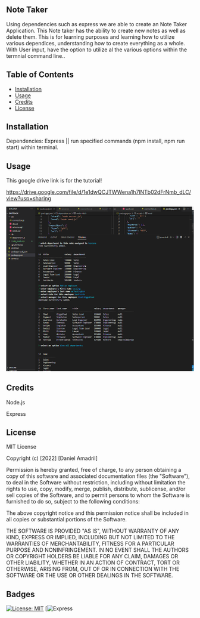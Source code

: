 ## Note Taker


Using  dependencies such as express we are able to create an Note Taker Application. This Note taker has the ability to create new notes as well as delete them.
This is for learning purposes and learning how to utilize various dependices, understanding how to create everything as a whole.
With User input, have the option to utilize al the various options within the termnial command line..


## Table of Contents 



- [Installation](#installation)
- [Usage](#usage)
- [Credits](#credits)
- [License](#license)

## Installation

Dependencies: Express ||  run specified commands (npm install, npm run start)  within terminal.

## Usage

This google drive link is for the tutorial!

https://drive.google.com/file/d/1e1dwQCJTWWena1h7lNTb02dFrNmb_dLC/view?usp=sharing

 <img src="https://github.com/wickedslug883/EMPTRACK/blob/main/Screenshot_107.png?raw=true"/>
  


## Credits

  Node.js
 
 Express
 

## License

MIT License

Copyright (c) [2022] [Daniel Amadril]

Permission is hereby granted, free of charge, to any person obtaining a copy of this software and associated documentation files (the "Software"), to deal in the Software without restriction, including without limitation the rights to use, copy, modify, merge, publish, distribute, sublicense, and/or sell copies of the Software, and to permit persons to whom the Software is furnished to do so, subject to the following conditions:

The above copyright notice and this permission notice shall be included in all copies or substantial portions of the Software.

THE SOFTWARE IS PROVIDED "AS IS", WITHOUT WARRANTY OF ANY KIND, EXPRESS OR IMPLIED, INCLUDING BUT NOT LIMITED TO THE WARRANTIES OF MERCHANTABILITY, FITNESS FOR A PARTICULAR PURPOSE AND NONINFRINGEMENT. IN NO EVENT SHALL THE AUTHORS OR COPYRIGHT HOLDERS BE LIABLE FOR ANY CLAIM, DAMAGES OR OTHER LIABILITY, WHETHER IN AN ACTION OF CONTRACT, TORT OR OTHERWISE, ARISING FROM, OUT OF OR IN CONNECTION WITH THE SOFTWARE OR THE USE OR OTHER DEALINGS IN THE SOFTWARE.
## Badges


[![License: MIT](https://img.shields.io/badge/License-MIT-yellow.svg)](https://opensource.org/licenses/MIT)
[![Express](https://img.shields.io/badge/Express.js-000000?style=for-the-badge&logo=express&logoColor=white)
